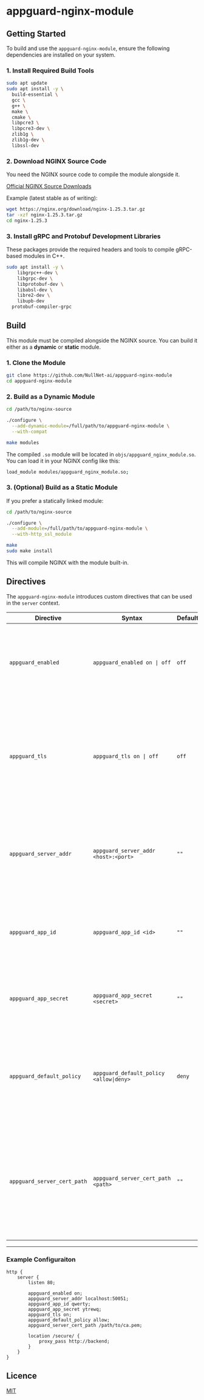 # appguard-nginx-module

## Getting Started

To build and use the `appguard-nginx-module`, ensure the following dependencies are installed on your system.

### 1. Install Required Build Tools

```bash
sudo apt update
sudo apt install -y \
  build-essential \
  gcc \
  g++ \
  make \
  cmake \
  libpcre3 \
  libpcre3-dev \
  zlib1g \
  zlib1g-dev \
  libssl-dev
```

### 2. Download NGINX Source Code

You need the NGINX source code to compile the module alongside it.

[Official NGINX Source Downloads](https://nginx.org/en/download.html)

Example (latest stable as of writing):

```bash
wget https://nginx.org/download/nginx-1.25.3.tar.gz
tar -xzf nginx-1.25.3.tar.gz
cd nginx-1.25.3
```

### 3. Install gRPC and Protobuf Development Libraries

These packages provide the required headers and tools to compile gRPC-based modules in C++.

```bash
sudo apt install -y \
    libgrpc++-dev \
    libgrpc-dev \
    libprotobuf-dev \
    libabsl-dev \
    libre2-dev \
    libupb-dev
  protobuf-compiler-grpc
```

## Build

This module must be compiled alongside the NGINX source. You can build it either as a **dynamic** or **static** module.

### 1. Clone the Module
```bash
git clone https://github.com/NullNet-ai/appguard-nginx-module
cd appguard-nginx-module
```

### 2. Build as a Dynamic Module

```bash
cd /path/to/nginx-source

./configure \
  --add-dynamic-module=/full/path/to/appguard-nginx-module \
  --with-compat

make modules
```

The compiled `.so` module will be located in `objs/appguard_nginx_module.so`.
You can load it in your NGINX config like this:
```bash
load_module modules/appguard_nginx_module.so;
```

### 3. (Optional) Build as a Static Module
If you prefer a statically linked module:
```bash
cd /path/to/nginx-source

./configure \
  --add-module=/full/path/to/appguard-nginx-module \
  --with-http_ssl_module

make
sudo make install
```
This will compile NGINX with the module built-in.

## Directives
The `appguard-nginx-module` introduces custom directives that can be used in the  `server` context.

| Directive               | Syntax                                      | Default             | Description |
|-------------------------|---------------------------------------------|---------------------|-------------|
| `appguard_enabled`        | `appguard_enabled on \| off`                  | `off`               | Enables or disables AppGuard processing for requests. When enabled, HTTP requests will be evaluated by the AppGuard service. |
| `appguard_tls`           | `appguard_tls on \| off`                     | `off`               | Enables or disables TLS (Transport Layer Security) for gRPC communication with the backend server. When enabled, all communication with the backend will be encrypted. |
| `appguard_server_addr`   | `appguard_server_addr <host>:<port>`        | `""`                | Specifies the address of the gRPC backend server that handles policy decisions. Default is empty, meaning no server is defined until configured. |
| `appguard_app_id`        | `appguard_app_id <id>`                      | `""`                | A unique identifier for your application used for authentication or tracking purposes with the backend server. |
| `appguard_app_secret`    | `appguard_app_secret <secret>`              | `""`                | A secret key associated with the `appguard_app_id` used for authentication with the backend server. |
| `appguard_default_policy`| `appguard_default_policy <allow\|deny>`      | `deny`              | Defines the default policy when no explicit rule matches the request. If set to `allow`, requests that don't match any rules will be allowed; otherwise, they are denied. |
| `appguard_server_cert_path` | `appguard_server_cert_path <path>`        | `""`                | Specifies the file path to the server's certificate (e.g., CA certificate) used for TLS verification when `appguard_tls` is enabled. If left empty, the system's default root CAs will be used for verification. |

---

### Example Configuraiton
```nginx
http {
    server {
        listen 80;

        appguard_enabled on;
        appguard_server_addr localhost:50051;
        appguard_app_id qwerty;
        appguard_app_secret ytrewq;
        appguard_tls on;
        appguard_default_policy allow;
        appguard_server_cert_path /path/to/ca.pem;

        location /secure/ {
            proxy_pass http://backend;
        }
    }
}
```

## Licence
[MIT](https://github.com/NullNet-ai/appguard-nginx-module/tree/main?tab=MIT-1-ov-file#readme)